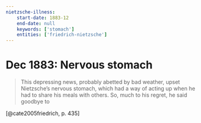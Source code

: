```yaml
---
nietzsche-illness:
    start-date: 1883-12
    end-date: null
    keywords: ['stomach']
    entities: ['friedrich-nietzsche']
---
```


# Dec 1883: Nervous stomach

> This depressing news, probably abetted by bad weather, upset Nietzsche’s
> nervous stomach, which had a way of acting up when he had to share his meals
> with others. So, much to his regret, he said goodbye to

[@cate2005friedrich, p. 435]
